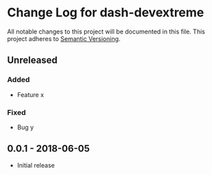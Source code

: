# Change Log for dash-devextreme
All notable changes to this project will be documented in this file.
This project adheres to [Semantic Versioning](http://semver.org/).

## Unreleased

### Added
- Feature x

### Fixed
- Bug y

## 0.0.1 - 2018-06-05
- Initial release

[Unreleased]: https://github.com/pikhovkin/dash-devextreme/v0.0.1...HEAD

